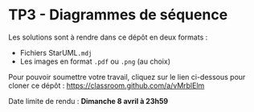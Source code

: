 # TP3 - Diagrammes de séquence

Les solutions sont à rendre dans ce dépôt en deux formats :
* Fichiers StarUML`.mdj` 
* Les images en format `.pdf` ou `.png` (au choix)

Pour pouvoir soumettre votre travail, cliquez sur le lien ci-dessous pour cloner ce dépôt : https://classroom.github.com/a/vMrblElm

Date limite de rendu : **Dimanche 8 avril à 23h59**
